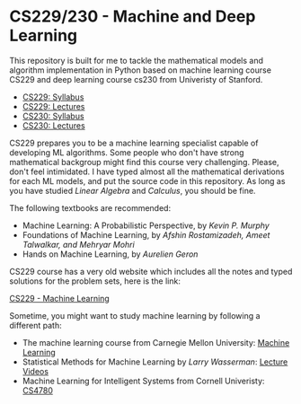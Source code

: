 # CS229/230 - Machine and Deep Learning

This repository is built for me to tackle the mathematical models and algorithm implementation in Python based on machine learning course CS229 and deep learning course cs230 from Univeristy of Stanford.

* [CS229: Syllabus](http://cs229.stanford.edu/syllabus-autumn2018.html)
* [CS229: Lectures](https://www.youtube.com/playlist?list=PLoROMvodv4rMiGQp3WXShtMGgzqpfVfbU)
* [CS230: Syllabus](https://cs230.stanford.edu/syllabus/)
* [CS230: Lectures](https://cs230.stanford.edu/lecture/)

CS229 prepares you to be a machine learning specialist capable of developing ML algorithms. Some people who don't have strong mathematical backgroup might find this course very challenging. Please, don't feel intimidated. I have typed almost all the mathematical derivations for each ML models, and put the source code in this repository. As long as you have studied *Linear Algebra* and *Calculus*, you should be fine. 

The following textbooks are recommended:

* Machine Learning: A Probabilistic Perspective, by *Kevin P. Murphy*
* Foundations of Machine Learning, by *Afshin Rostamizadeh, Ameet Talwalkar, and Mehryar Mohri*
* Hands on Machine Learning, by *Aurelien Geron*

CS229 course has a very old website which includes all the notes and typed solutions for the problem sets, here is the link:

[CS229 - Machine Learning](https://see.stanford.edu/Course/CS229)

Sometime, you might want to study machine learning by following a different path:

* The machine learning course from Carnegie Mellon University: [Machine Learning](http://www.cs.cmu.edu/%7Etom/10701_sp11/)
* Statistical Methods for Machine Learning by *Larry Wasserman*: [Lecture Videos](https://www.youtube.com/watch?v=zcMnu-3wkWo&list=PLTB9VQq8WiaCBK2XrtYn5t9uuPdsNm7YE)
* Machine Learning for Intelligent Systems from Cornell Univeristy: [CS4780](http://www.cs.cornell.edu/courses/cs4780/2018fa/)

